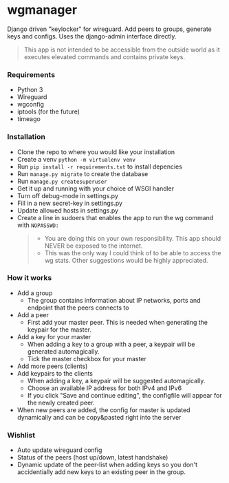 # wgmanager
Django driven "keylocker" for wireguard. Add peers to groups, generate keys and configs. 
Uses the django-admin interface directly. 

> This app is not intended to be accessible from the outside world as it executes elevated commands and contains private keys. 

### Requirements
* Python 3
* Wireguard
* wgconfig
* iptools (for the future)
* timeago

### Installation
* Clone the repo to where you would like your installation
* Create a venv `python -m virtualenv venv`
* Run `pip install -r requirements.txt` to install depencies 
* Run `manage.py migrate` to create the database
* Run `manage.py createsuperuser`
* Get it up and running with your choice of WSGI handler
* Turn off debug-mode in settings.py
* Fill in a new secret-key in settings.py
* Update allowed hosts in settings.py
* Create a line in sudoers that enables the app to run the wg command with `NOPASSWD:`
	> * You are doing this on your own responsibility. This app should NEVER be exposed to the internet. 
	> * This was the only way I could think of to be able to access the wg stats. Other suggestions would be highly appreciated. 

### How it works
* Add a group
	* The group contains information about IP networks, ports and endpoint that the peers connects to
* Add a peer
	* First add your master peer. This is needed when generating the keypair for the master. 
* Add a key for your master
	* When adding a key to a group with a peer, a keypair will be generated automagically. 
	* Tick the master checkbox for your master
* Add more peers (clients)
* Add keypairs to the clients
	* When adding a key, a keypair will be suggested automagically. 
	* Choose an available IP address for both IPv4 and IPv6
	* If you click "Save and continue editing", the configfile will appear for the newly created peer. 
* When new peers are added, the config for master is updated dynamically and can be copy&pasted right into the server

### Wishlist
* Auto update wireguard config
* Status of the peers (host up/down, latest handshake)
* Dynamic update of the peer-list when adding keys so you don't accidentially add new keys to an existing peer in the group. 
